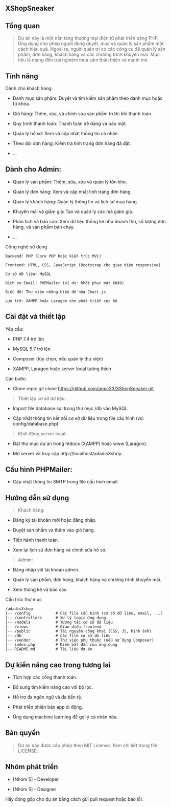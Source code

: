 ## XShopSneaker


## Tổng quan

 > Dự án này là một nền tảng thương mại điện tử phát triển bằng PHP. Ứng dụng cho phép người dùng duyệt, mua và quản lý sản phẩm một cách hiệu quả. Ngoài ra, người quản trị có các công cụ để quản lý sản phẩm, đơn hàng, khách hàng và các chương trình khuyến mãi. Mục tiêu là mang đến trải nghiệm mua sắm thân thiện và mạnh mẽ.

## Tính năng

Dành cho khách hàng:

- Danh mục sản phẩm: Duyệt và tìm kiếm sản phẩm theo danh mục hoặc từ khóa.

- Giỏ hàng: Thêm, xóa, và chỉnh sửa sản phẩm trước khi thanh toán.

- Quy trình thanh toán: Thanh toán dễ dàng và bảo mật.

- Quản lý hồ sơ: Xem và cập nhật thông tin cá nhân.

- Theo dõi đơn hàng: Kiểm tra tình trạng đơn hàng đã đặt.
- ...

## Dành cho Admin:

- Quản lý sản phẩm: Thêm, sửa, xóa và quản lý tồn kho.

- Quản lý đơn hàng: Xem và cập nhật tình trạng đơn hàng.

- Quản lý khách hàng: Quản lý thông tin và lịch sử mua hàng.

- Khuyến mãi và giảm giá: Tạo và quản lý các mã giảm giá.

- Phân tích và báo cáo: Xem dữ liệu thống kê như doanh thu, số lượng đơn hàng, và sản phẩm bán chạy.
- ...

Công nghệ sử dụng
```
Backend: PHP (Core PHP hoặc kiến trúc MVC)

Frontend: HTML, CSS, JavaScript (Bootstrap cho giao diện responsive)

Cơ sở dữ liệu: MySQL

Dịch vụ Email: PHPMailer (ví dụ: khôi phục mật khẩu)

Biểu đồ: Thư viện những biểu đồ như Chart.js

Lưu trữ: XAMPP hoặc Laragon cho phát triển cục bộ
```
## Cài đặt và thiết lập

Yêu cầu:

- PHP 7.4 trở lên

- MySQL 5.7 trở lên

- Composer (tùy chọn, nếu quản lý thư viện)

- XAMPP, Laragon hoặc server local tương thích

Các bước:

- Clone repo: git clone https://github.com/anpc33/XShopSneaker.git

>Thiết lập cơ sở dữ liệu:

- Import file database.sql trong thư mục /db vào MySQL.

- Cập nhật thông tin kết nối cơ sở dữ liệu trong file cấu hình (vd: config/database.php).

>Khởi động server local:

- Đặt thư mục dự án trong htdocs (XAMPP) hoặc www (Laragon).

- Mở server và truy cập http://localhost/adadisXshop.

## Cấu hình PHPMailer:

- Cập nhật thông tin SMTP trong file cấu hình email.

## Hướng dẫn sử dụng

>Khách hàng:

- Đăng ký tài khoản mới hoặc đăng nhập.

- Duyệt sản phẩm và thêm vào giỏ hàng.

- Tiến hành thanh toán.

- Xem lại lịch sử đơn hàng và chỉnh sửa hồ sơ.

>Admin:

- Đăng nhập với tài khoản admin.

- Quản lý sản phẩm, đơn hàng, khách hàng và chương trình khuyến mãi.

- Xem thông kê và báo cáo.

Cấu trúc thư mục
```
/adadisXshop
|-- /config           # Các file cấu hình (cơ sở dữ liệu, email, ...)
|-- /controllers      # Xử lý logic ứng dụng
|-- /models           # Tương tác cơ sở dữ liệu
|-- /views            # Giao diện frontend
|-- /public           # Tài nguyên công khai (CSS, JS, hình ảnh)
|-- /db               # Các file cơ sở dữ liệu
|-- /vendor           # Thư viện phụ thuộc (nếu sử dụng Composer)
|-- index.php         # Điểm bắt đầu của ứng dụng
|-- README.md         # Tài liệu dự án
```
## Dự kiến nâng cao trong tương lai

- Tích hợp các cổng thanh toán.

- Bổ sung tìm kiếm nâng cao với bộ lọc.

- Hỗ trợ đa ngôn ngữ và đa tiền tệ.

- Phát triển phiên bản app di động.

- Ứng dụng machine learning để gợi ý cá nhân hóa.

## Bản quyền

>Dự án này được cấp phép theo MIT License. Xem chi tiết trong file LICENSE.

## Nhóm phát triển

- [Nhóm 5] - Developer

- [Nhóm 5] - Designer

Hãy đóng góp cho dự án bằng cách gửi pull request hoặc báo lỗi.
